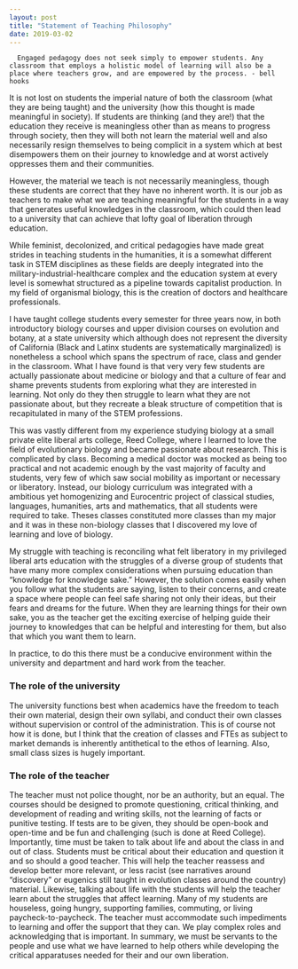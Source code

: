 ```yaml
---
layout: post
title: "Statement of Teaching Philosophy"
date: 2019-03-02
---
```


      Engaged pedagogy does not seek simply to empower students. Any classroom that employs a holistic model of learning will also be a place where teachers grow, and are empowered by the process. - bell hooks

It is not lost on students the imperial nature of both the classroom (what they are being taught) and the university (how this thought is made meaningful in society). If students are thinking (and they are!) that the education they receive is meaningless other than as means to progress through society, then they will both not learn the material well and also necessarily resign themselves to being complicit in a system which at best disempowers them on their journey to knowledge and at worst actively oppresses them and their communities.

However, the material we teach is not necessarily meaningless, though these students are correct that they have no inherent worth. It is our job as teachers to make what we are teaching meaningful for the students in a way that generates useful knowledges in the classroom, which could then lead to a university that can achieve that lofty goal of liberation through education.

While feminist, decolonized, and critical pedagogies have made great strides in teaching students in the humanities, it is a somewhat different task in STEM disciplines as these fields are deeply integrated into the military-industrial-healthcare complex and the education system at every level is somewhat structured as a pipeline towards capitalist production. In my field of organismal biology, this is the creation of doctors and healthcare professionals. 

I have taught college students every semester for three years now, in both introductory biology courses and upper division courses on evolution and botany, at a state university which although does not represent the diversity of California (Black and Latinx students are systematically marginalized) is nonetheless a school which spans the spectrum of race, class and gender in the classroom. What I have found is that very very few students are actually passionate about medicine or biology and that a culture of fear and shame prevents students from exploring what they are interested in learning. Not only do they then struggle to learn what they are not passionate about, but they recreate a bleak structure of competition that is recapitulated in many of the STEM professions. 

This was vastly different from my experience studying biology at a small private elite liberal arts college, Reed College, where I learned to love the field of evolutionary biology and became passionate about research. This is complicated by class. Becoming a medical doctor was mocked as being too practical and not academic enough by the vast majority of faculty and students, very few of which saw social mobility as important or necessary or liberatory. Instead, our biology curriculum was integrated with a ambitious yet homogenizing and Eurocentric project of classical studies, languages, humanities, arts and mathematics, that all students were required to take. Theses classes constituted more classes than my major and it was in these non-biology classes that I discovered my love of learning and love of biology.

My struggle with teaching is reconciling what felt liberatory in my privileged liberal arts education with the struggles of a diverse group of students that have many more complex considerations when pursuing education than “knowledge for knowledge sake.” However, the solution comes easily when you follow what the students are saying, listen to their concerns, and create a space where people can feel safe sharing not only their ideas, but their fears and dreams for the future. When they are learning things for their own sake, you as the teacher get the exciting exercise of helping guide their journey to knowledges that can be helpful and interesting for them, but also that which you want them to learn.

In practice, to do this there must be  a conducive environment within the university and department and hard work from the teacher.

### The role of the university
The university functions best when academics have the freedom to teach their own material, design their own syllabi, and conduct their own classes without supervision or control of the administration. This is of course not how it is done, but I think that the creation of classes and FTEs as subject to market demands is inherently antithetical to the ethos of learning. Also, small class sizes is hugely important.

### The role of the teacher
The teacher must not police thought, nor be an authority, but an equal. The courses should be designed to promote questioning, critical thinking, and development of reading and writing skills, not the learning of facts or punitive testing. If tests are to be given, they should be open-book and open-time and be fun and challenging (such is done at Reed College). Importantly, time must be taken to talk about life and about the class in and out of class. Students must be critical about their education and question it and so should a good teacher. This will help the teacher reassess and develop better more relevant, or less racist (see narratives around “discovery” or eugenics still taught in evolution classes around the country) material. Likewise, talking about life with the students will help the teacher learn about the struggles that affect learning. Many of my students are houseless, going hungry, supporting families, commuting, or living paycheck-to-paycheck. The teacher must accommodate such impediments to learning and offer the support that they can. We play complex roles and acknowledging that is important. In summary, we must be servants to the people and use what we have learned to help others while developing the critical apparatuses needed for their and our own liberation. 
